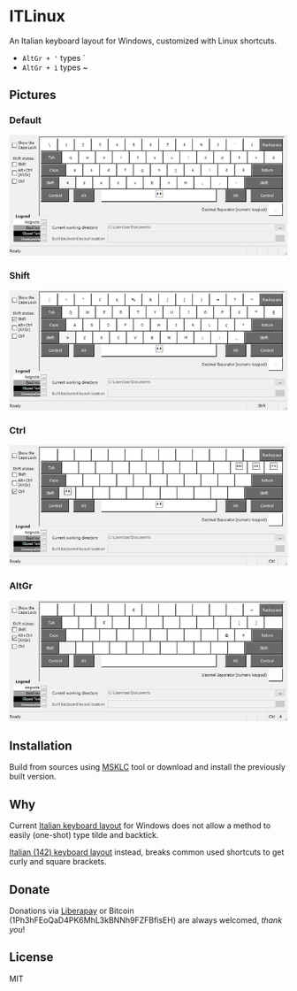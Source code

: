 ITLinux
=======

An Italian keyboard layout for Windows, customized with Linux shortcuts.

  - `AltGr + '` types `
  - `AltGr + ì` types ~

## Pictures

### Default
![Default](https://raw.githubusercontent.com/ilpianista/itlinux-win-keyboard/master/pictures/ITLinux.jpg)

### Shift
![Shift](https://raw.githubusercontent.com/ilpianista/itlinux-win-keyboard/master/pictures/ITLinuxShft.jpg)

### Ctrl
![Ctrl](https://raw.githubusercontent.com/ilpianista/itlinux-win-keyboard/master/pictures/ITLinuxCtrl.jpg)

### AltGr
![AltGr](https://raw.githubusercontent.com/ilpianista/itlinux-win-keyboard/master/pictures/ITLinuxAltGr.jpg)

## Installation

Build from sources using [MSKLC](https://www.microsoft.com/en-us/download/details.aspx?id=22339) tool or download and install the previously built version.

## Why

Current [Italian keyboard layout](https://docs.microsoft.com/en-us/globalization/keyboards/kbdit.html) for Windows does not allow a method to easily (one-shot) type tilde and backtick.

[Italian (142) keyboard layout](https://docs.microsoft.com/en-us/globalization/keyboards/kbdit142.html) instead, breaks common used shortcuts to get curly and square brackets.

## Donate

Donations via [Liberapay](https://liberapay.com/ilpianista) or Bitcoin (1Ph3hFEoQaD4PK6MhL3kBNNh9FZFBfisEH) are always welcomed, _thank you_!

## License

MIT
